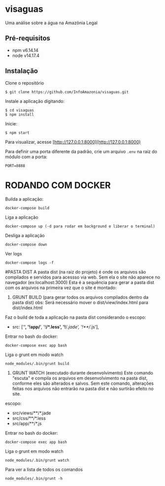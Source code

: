 # visaguas

Uma análise sobre a água na Amazônia Legal

## Pré-requisitos

 - npm v6.14.14
 - node v14.17.4

## Instalação

Clone o repositório

```
$ git clone https://github.com/InfoAmazonia/visaguas.git
```

Instale a aplicação digitando:

```
$ cd visaguas
$ npm install
```

Inicie:

```
$ npm start
```

Para visualizar, acesse [http://127.0.0.1:8000](http://127.0.0.1:8000)

Para definir uma porta diferente da padrão, crie um arquivo `.env` na raiz do módulo com a porta:

```
PORT=8888
```

# RODANDO COM DOCKER
Builda a aplicação:

```
docker-compose build
```

Liga a aplicação

```
docker-compose up (-d para rodar em background e liberar o terminal)
```

Desliga a aplicação

```
docker-compose down
```

Ver logs

```
docker-compose logs -f
```

#PASTA DIST 
A pasta dist (na raiz do projeto) é onde os arquivos são compilados e servidos para acessso via web. Sem ela o site não aparece no navegador (ex:localhost:3000)
Esta é a sequência para gerar a pasta dist com os arquivos na primeira vez que o site é montado:

1. GRUNT BUILD (para gerar todos os arquivos compilados dentro da pasta dist)
obs: Será necessário mover o dist/view/index.html para dist/index.html

Faz o build de toda a aplicação na pasta dist considerando o escopo:
- src: ['**', '!app/**', '!**/*.less', '!**/*.jade', '!**/*.js'],

Entrar no bash do docker:

```
docker-compose exec app bash
```

Liga o grunt em modo watch
```
node_modules/.bin/grunt build
```

1. GRUNT WATCH (executado durante desenvolvimento)
Este comando "escuta" e compila os arquivos em desenvolvimento na pasta dist, conforme eles são alterados e salvos. Sem este comando, alterações feitas nos arquivos não entrarão na pasta dist e não surtirão efeito no site.

escopo: 
- src/views/**/*.jade
- src/css/**/*.less
- src/app/**/*.js

Entrar no bash do docker:

```
docker-compose exec app bash
```

Liga o grunt em modo watch
```
node_modules/.bin/grunt watch
```

Para ver a lista de todos os comandos
```
node_modules/.bin/grunt -h 
```